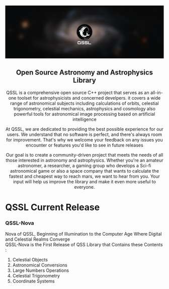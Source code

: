 <p align="center">
  <a href="https://github.com/QSSLibrary">
  <img src="https://github.com/QSSLibrary/Assets/blob/main/images/banners/QSS-Banner.png?raw=true"></a>
</p>
<div align="center">
    <h2>Open Source Astronomy and Astrophysics Library</h2>
    <p size="2">
        QSSL is a comprehensive open source C++ project that serves as an all-in-one toolset for astrophysicists and concerned develpers. it covers a wide range of astronomical subjects including calculations of orbits, celestial trigonometry, celestial mechanics, astrophysics and cosmology also powerful tools for astronomical image processing based on artificial intelligence
    </p>
    <p>
        At QSSL, we are dedicated to providing the best possible experience for our users. We understand that no software is perfect, and there's always room for improvement. That's why we welcome your feedback on any issues you encounter or features you'd like to see in future releases
    </p>
    <p>
        Our goal is to create a community-driven project that meets the needs of all those interested in astronomy and astrophysics. Whether you're an amateur astronomer, a researcher, a gaming group who develops a Sci-fi astronomical game or also a space company that wants to calculate the fastest and cheapest way to reach mars, we want to hear from you. Your input will help us improve the library and make it even more useful to everyone.
    </p>
</div>

# QSSL Current Release
### QSSL-Nova
Nova of QSSL, Beginning of Illumination to the Computer Age Where Digital and Celestial Realms Converge  
QSSL-Nova is the First Release of QSS Library that Contains these Contents :
1. Celestial Objects
2. Astronomical Conversions
3. Large Numbers Operations
4. Celestial Trigonometry
5. Coordinate Systems
